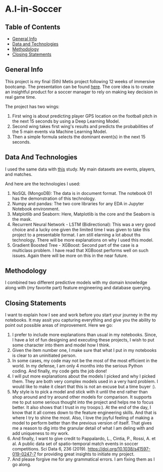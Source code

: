 # A.I-in-Soccer

## Table of Contents
* [General Info](#general-info)
* [Data and Technologies](#data-and-technologies)
* [Methodology](#methodology)
* [Closing Statements](#closing-statements)

## General Info
This project is my final (5th) Metis project following 12 weeks of immersive bootcamp. The presentation can be found [here](https://www.youtube.com/watch?v=mEMU-EshNfc&feature=youtu.be). The core idea is to create an insightful product for a soccer manager to rely on making key decision in real game time.

The project has two wings: 
 1) First wing is about predicting player GPS location on the football pitch in the next 15 seconds by using a Deep Learning Model. 
 2) Second wing takes first wing's results and predicts the probabilities of the 5 main events via Machine Learning Model.
 3) Then a simple formula selects the dominant event(s) in the next 15 seconds.

## Data And Technologies

I  used the same data with [this](https://www.nature.com/articles/s41597-019-0247-7) study. My main datasets are events, players, and matches.

And here are the technologies I used:
  1) NoSQL (MongoDB): The data is in document format. The notebook 01 has the demonstration of this technology.
  2) Numpy and pandas: The two core libraries for any EDA in Jupyter Notebook environment.
  3) Matplotlib and Seaborn: Here, Matplotlib is the core and the Seaborn is the mask.
  4) Recurrent Neural Network - LSTM (Bidirectional): This was a very good choice and a lucky one given the limited time I was given to take this project to a presentable format. I am still elarning a lot about ths technology. There will be more explanations on why I used this model.
  5) Gradient Boosted Tree - XGBoost: Second part of the case is a multiclass problem. I have read that XGBoost performs well on such issues. Again there will be more on this in the near future.

## Methodology

I combined two different predictive models with my domain knowledge along with (my favorite part) feature engineering and database querying.

## Closing Statements

I want to explain how I see and work before you start your journey in the my notebooks. It may assit you capturing everything and give you the ability to point out possible areas of improvement. Here we go:
  1) I prefer to include more explanations than usual in my notebooks. Since, I have a lot of fun designing and executing these projects, I wish to put some character into them and model how I think.
  2) Given the item number one, I make sure that what I put in my notebooks is clear to an uninitiated person.
  3) In some cases, my code may not be the most of the most efficient in the world. In my defense, I am only 4 months into the serious Python coding. And finally, my code gets the job done!
  4) I will put more explanations about the models I picked and why I picked them. They are both very complex models used in a very hard problem. I would like to make it cleart that this is not an excuse but a time buyer :).
  5) My style is to pick a model and stick with it until the end rather than shop around and try around other models for comparison. It supports me to put some serious thought into the project and helps me to focus better. It also shows that I trust in my troops:). At the end of the day, I know that it all comes down to the feature engineering skills. And that is where I try to shine the most. 
  Also, I love the joyful feeling of making a model to perform better than the previous version of itself. That gives me a reason to dig into the granular detail of what I am deling with and add uniqueness to my work.
  6) And finally, I want to give credit to Pappalardo, L., Cintia, P., Rossi, A. et al. A public data set of spatio-temporal match events in soccer competitions. Sci Data 6, 236 (2019). https://doi.org/10.1038/s41597-019-0247-7 for providing great insights to initiate my project.
  7) And please forgive me for any grammatical errors. I am fixing them as I go along.
